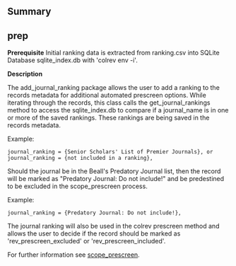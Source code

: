 ## Summary

## prep

**Prerequisite** Initial ranking data is extracted from ranking.csv into SQLite Database sqlite_index.db with 'colrev env -i'.

**Description**

The add_journal_ranking package allows the user to add a ranking to the records metadata for additional automated prescreen options. While iterating through the records, this class calls the get_journal_rankings method to access the sqlite_index.db to compare if a journal_name is in one or more of the saved rankings. These rankings are being saved in the records metadata.

Example:

```
journal_ranking = {Senior Scholars' List of Premier Journals}, or
journal_ranking = {not included in a ranking},
```

Should the journal be in the Beall's Predatory Journal list, then the record will be marked as "Predatory Journal: Do not include!" and be predestined to be excluded in the scope_prescreen process.

Example:

```
journal_ranking = {Predatory Journal: Do not include!},
```

The journal ranking will also be used in the colrev prescreen method and allows the user to decide if the record should be marked as 'rev_prescreen_excluded' or 'rev_prescreen_included'.

For further information see [scope_prescreen](https://colrev-environment.github.io/colrev/manual/packages/colrev.scope_prescreen.html).
